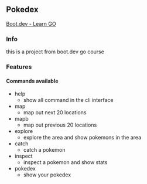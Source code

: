 ## Pokedex

[Boot.dev - Learn GO](https://www.boot.dev/lessons/dff17f87-1ce8-43ce-a43b-2cb611ce76f1)

### Info

this is a project from boot.dev go course

### Features

#### Commands available

- help
  - show all command in the cli interface
- map
  - map out next 20 locations
- mapb
  - map out previous 20 locations
- explore
  - explore the area and show pokemons in the area
- catch
  - catch a pokemon
- inspect
  - inspect a pokemon and show stats
- pokedex
  - show your pokedex
